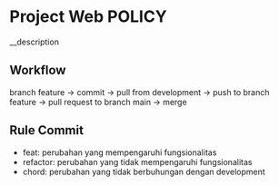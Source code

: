 # Project Web POLICY

__description

## Workflow
branch feature -> commit -> pull from development -> push to branch feature -> pull request to branch main -> merge


## Rule Commit
- feat: perubahan yang mempengaruhi fungsionalitas
- refactor: perubahan yang tidak mempengaruhi fungsionalitas
- chord: perubahan yang tidak berbuhungan dengan development